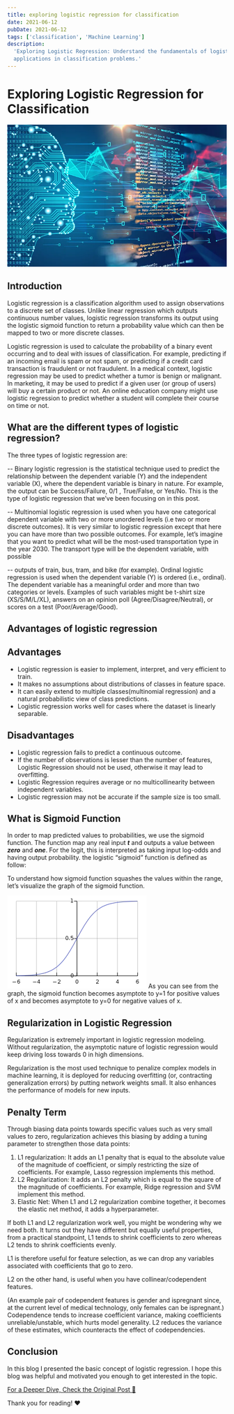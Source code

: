 ```yaml
---
title: exploring logistic regression for classification
date: 2021-06-12
pubDate: 2021-06-12
tags: ['classification', 'Machine Learning']
description:
  'Exploring Logistic Regression: Understand the fundamentals of logistic regression and its
  applications in classification problems.'
---
```


# Exploring Logistic Regression for Classification

![Alt text](/images/exploring-logistic-regression-for-classification.png)

## Introduction

Logistic regression is a classification algorithm used to assign observations to a discrete set of
classes. Unlike linear regression which outputs continuous number values, logistic regression
transforms its output using the logistic sigmoid function to return a probability value which can
then be mapped to two or more discrete classes.

Logistic regression is used to calculate the probability of a binary event occurring and to deal
with issues of classification. For example, predicting if an incoming email is spam or not spam, or
predicting if a credit card transaction is fraudulent or not fraudulent. In a medical context,
logistic regression may be used to predict whether a tumor is benign or malignant. In marketing, it
may be used to predict if a given user (or group of users) will buy a certain product or not. An
online education company might use logistic regression to predict whether a student will complete
their course on time or not.

## What are the different types of logistic regression?

The three types of logistic regression are:

-- Binary logistic regression is the statistical technique used to predict the relationship between
the dependent variable (Y) and the independent variable (X), where the dependent variable is binary
in nature. For example, the output can be Success/Failure, 0/1 , True/False, or Yes/No. This is the
type of logistic regression that we’ve been focusing on in this post.

-- Multinomial logistic regression is used when you have one categorical dependent variable with two
or more unordered levels (i.e two or more discrete outcomes). It is very similar to logistic
regression except that here you can have more than two possible outcomes. For example, let’s imagine
that you want to predict what will be the most-used transportation type in the year 2030. The
transport type will be the dependent variable, with possible

-- outputs of train, bus, tram, and bike (for example). Ordinal logistic regression is used when the
dependent variable (Y) is ordered (i.e., ordinal). The dependent variable has a meaningful order and
more than two categories or levels. Examples of such variables might be t-shirt size (XS/S/M/L/XL),
answers on an opinion poll (Agree/Disagree/Neutral), or scores on a test (Poor/Average/Good).

## Advantages of logistic regression

## Advantages

- Logistic regression is easier to implement, interpret, and very efficient to train.
- It makes no assumptions about distributions of classes in feature space.
- It can easily extend to multiple classes(multinomial regression) and a natural probabilistic view
  of class predictions.
- Logistic regression works well for cases where the dataset is linearly separable.

## Disadvantages

- Logistic regression fails to predict a continuous outcome.
- If the number of observations is lesser than the number of features, Logistic Regression should
  not be used, otherwise it may lead to overfitting.
- Logistic Regression requires average or no multicollinearity between independent variables.
- Logistic regression may not be accurate if the sample size is too small.

## What is Sigmoid Function

In order to map predicted values to probabilities, we use the sigmoid function. The function map any
real input **_t_** and outputs a value between **_zero_** and **_one_**. For the logit, this is
interpreted as taking input log-odds and having output probability. the logistic “sigmoid” function
is defined as follow:

To understand how sigmoid function squashes the values within the range, let’s visualize the graph
of the sigmoid function.

![Alt text](/images/logistic-regression-1.png) As you can see from the graph, the sigmoid function
becomes asymptote to y=1 for positive values of x and becomes asymptote to y=0 for negative values
of x.

## Regularization in Logistic Regression

Regularization is extremely important in logistic regression modeling. Without regularization, the
asymptotic nature of logistic regression would keep driving loss towards 0 in high dimensions.

Regularization is the most used technique to penalize complex models in machine learning, it is
deployed for reducing overfitting (or, contracting generalization errors) by putting network weights
small. It also enhances the performance of models for new inputs.

## Penalty Term

Through biasing data points towards specific values such as very small values to zero,
regularization achieves this biasing by adding a tuning parameter to strengthen those data points:

1. L1 regularization: It adds an L1 penalty that is equal to the absolute value of the magnitude of
   coefficient, or simply restricting the size of coefficients. For example, Lasso regression
   implements this method.
2. L2 Regularization: It adds an L2 penalty which is equal to the square of the magnitude of
   coefficients. For example, Ridge regression and SVM implement this method.
3. Elastic Net: When L1 and L2 regularization combine together, it becomes the elastic net method,
   it adds a hyperparameter.

If both L1 and L2 regularization work well, you might be wondering why we need both. It turns out
they have different but equally useful properties, from a practical standpoint, L1 tends to shrink
coefficients to zero whereas L2 tends to shrink coefficients evenly.

L1 is therefore useful for feature selection, as we can drop any variables associated with
coefficients that go to zero.

L2 on the other hand, is useful when you have collinear/codependent features.

(An example pair of codependent features is gender and ispregnant since, at the current level of
medical technology, only females can be ispregnant.) Codependence tends to increase coefficient
variance, making coefficients unreliable/unstable, which hurts model generality. L2 reduces the
variance of these estimates, which counteracts the effect of codependencies.

## Conclusion

In this blog I presented the basic concept of logistic regression. I hope this blog was helpful and
motivated you enough to get interested in the topic.

[For a Deeper Dive, Check the Original Post 🔗](https://akladyous.medium.com/logistic-regression-7885cebd3699)

Thank you for reading! ❤️
